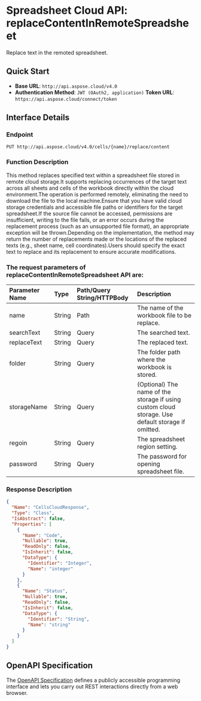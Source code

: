 # **Spreadsheet Cloud API: replaceContentInRemoteSpreadsheet**

Replace text in the remoted spreadsheet. 


## **Quick Start**

- **Base URL**: `http://api.aspose.cloud/v4.0`
- **Authentication Method**: `JWT (OAuth2, application)`  **Token URL**: `https://api.aspose.cloud/connect/token`
## **Interface Details**

### **Endpoint** 

```
PUT http://api.aspose.cloud/v4.0/cells/{name}/replace/content
```
### **Function Description**
This method replaces specified text within a spreadsheet file stored in remote cloud storage.It supports replacing occurrences of the target text across all sheets and cells of the workbook directly within the cloud environment.The operation is performed remotely, eliminating the need to download the file to the local machine.Ensure that you have valid cloud storage credentials and accessible file paths or identifiers for the target spreadsheet.If the source file cannot be accessed, permissions are insufficient, writing to the file fails, or an error occurs during the replacement process (such as an unsupported file format), an appropriate exception will be thrown.Depending on the implementation, the method may return the number of replacements made or the locations of the replaced texts (e.g., sheet name, cell coordinates).Users should specify the exact text to replace and its replacement to ensure accurate modifications.

### The request parameters of **replaceContentInRemoteSpreadsheet** API are: 

| Parameter Name | Type | Path/Query String/HTTPBody | Description | 
| :- | :- | :- |:- | 
|name|String|Path|The name of the workbook file to be replace.|
|searchText|String|Query|The searched text.|
|replaceText|String|Query|The replaced text.|
|folder|String|Query|The folder path where the workbook is stored.|
|storageName|String|Query|(Optional) The name of the storage if using custom cloud storage. Use default storage if omitted.|
|regoin|String|Query|The spreadsheet region setting.|
|password|String|Query|The password for opening spreadsheet file.|

### **Response Description**
```json
{
  "Name": "CellsCloudResponse",
  "Type": "Class",
  "IsAbstract": false,
  "Properties": [
    {
      "Name": "Code",
      "Nullable": true,
      "ReadOnly": false,
      "IsInherit": false,
      "DataType": {
        "Identifier": "Integer",
        "Name": "integer"
      }
    },
    {
      "Name": "Status",
      "Nullable": true,
      "ReadOnly": false,
      "IsInherit": false,
      "DataType": {
        "Identifier": "String",
        "Name": "string"
      }
    }
  ]
}
```


## OpenAPI Specification

The [OpenAPI Specification](https://reference.aspose.cloud/cells/#/SearchControllor/ReplaceContentInRemoteSpreadsheet) defines a publicly accessible programming interface and lets you carry out REST interactions directly from a web browser.
